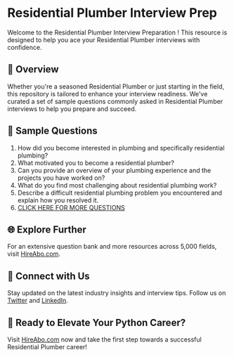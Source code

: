 # Residential Plumber Interview Prep

Welcome to the Residential Plumber Interview Preparation ! This resource is designed to help you ace your Residential Plumber interviews with confidence.

## 🚀 Overview

Whether you're a seasoned Residential Plumber or just starting in the field, this repository is tailored to enhance your interview readiness. We've curated a set of sample questions commonly asked in Residential Plumber interviews to help you prepare and succeed.

## 📝 Sample Questions

1. How did you become interested in plumbing and specifically residential plumbing?
2. What motivated you to become a residential plumber?
3. Can you provide an overview of your plumbing experience and the projects you have worked on?
4. What do you find most challenging about residential plumbing work?
5. Describe a difficult residential plumbing problem you encountered and explain how you resolved it.
6. [CLICK HERE FOR MORE QUESTIONS](https://hireabo.com/job/12_0_5/Residential%20Plumber)

## 🌐 Explore Further

For an extensive question bank and more resources across 5,000 fields, visit [HireAbo.com](https://www.hireabo.com).

## 📱 Connect with Us

Stay updated on the latest industry insights and interview tips. Follow us on [Twitter](https://twitter.com/hireabo) and [LinkedIn](https://www.linkedin.com/in/hire-abo-3609972a8/).

## 🚀 Ready to Elevate Your Python Career?

Visit [HireAbo.com](https://www.hireabo.com) now and take the first step towards a successful Residential Plumber career!